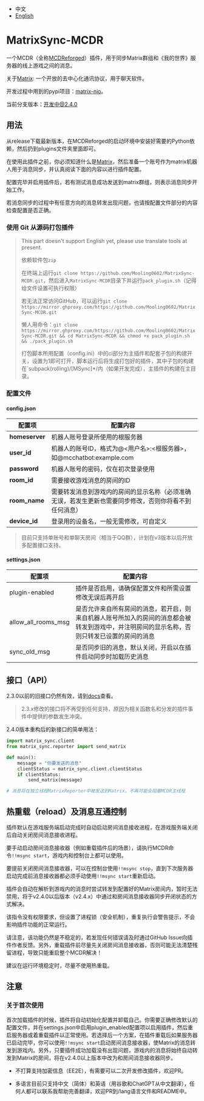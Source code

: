 - 中文
- [English](https://github.com/Mooling0602/MatrixSync-MCDR/blob/dev/README_en_us.md)

# MatrixSync-MCDR
一个MCDR（全称[MCDReforged](https://mcdreforged.com/)）插件，用于同步Matrix群组和《我的世界》服务器的线上游戏之间的消息。

关于[Matrix](https://matrix.org/): 一个开放的去中心化通讯协议，用于聊天软件。

开发过程中用到的pypi项目：[matrix-nio](https://pypi.org/project/matrix-nio/)。

当前分支版本：开发中@2.4.0

## 用法
从release下载最新版本，在MCDReforged的启动环境中安装好需要的Python依赖，然后扔到plugins文件夹里面即可。

在使用此插件之前，你必须知道什么是[Matrix](https://matrix.org/)，然后准备一个账号作为matrix机器人用于消息同步，并认真阅读下面的内容以进行插件配置。

配置完毕并启用插件后，若有测试消息成功发送到matrix群组，则表示消息同步开始工作。

若消息同步的过程中有任意方向的消息转发出现问题，也请按配置文件部分的内容检查配置是否正确。

### 使用 Git 从源码打包插件
> This part doesn't support English yet, please use translate tools at present.
> 
> 依赖软件包`zip`
> 
> 在终端上运行`git clone https://github.com/Mooling0602/MatrixSync-MCDR.git`，然后进入`MatrixSync-MCDR`目录下并运行`pack_plugin.sh`（记得给文件设置可执行权限）
>
> 若无法正常访问GitHub，可以运行`git clone https://mirror.ghproxy.com/https://github.com/Mooling0602/MatrixSync-MCDR.git`
>
> 懒人用命令：`git clone https://mirror.ghproxy.com/https://github.com/Mooling0602/MatrixSync-MCDR.git && cd MatrixSync-MCDR && chmod +x pack_plugin.sh && ./pack_plugin.sh`
>
> 打包脚本所用配置（config.ini）中的ci部分为主插件和配套子包的构建开关，设置为1即可打开，脚本运行后将生成打包好的插件，其中子包的构建在`subpack(rolling)/[MSync]*/内（如果开发完成），主插件的构建在主目录。

### 配置文件
#### config.json

| 配置项 | 配置内容 |
| - | - |
| **homeserver** | 机器人账号登录所使用的根服务器 |
| **user_id** | 机器人的账号ID，格式为@<用户名>:<根服务器>，如@mcchatbot:example.com |
| **password** | 机器人账号的密码，仅在初次登录使用 |
| **room_id** | 需要接收游戏消息的房间的ID |
| **room_name** | 需要转发消息到游戏内的房间的显示名称（必须准确无误，若发生更新也需要同步修改，否则你将看不到任何消息） |
| **device_id** | 登录用的设备名，一般无需修改，可自定义 |

> 目前只支持单账号和单聊天房间（相当于QQ群），计划在v3版本以后开放多配置接口支持。

#### settings.json

| 配置项 | 配置内容 |
| - | - |
| plugin-enabled | 插件是否启用，请确保配置文件和所需设置修改无误后再开启 |
| allow_all_rooms_msg | 是否允许来自所有房间的消息，若开启，则来自机器人账号所加入的房间的消息都会被转发到游戏中，并注明房间的显示名称，否则只转发已设置的房间的消息 |
| sync_old_msg | 是否同步旧的消息，默认关闭，开启以在插件启动同步时加载历史消息 |

## 接口（API）
2.3.0以前的旧接口仍然有效，请到[docs](https://github.com/Mooling0602/MatrixSync-MCDR/blob/dev/docs.md)查看。

> 2.3.x修改的接口将不再受到任何支持，原因为相关函数名和分发的插件事件中提供的参数发生冲突。

2.4.0版本重构后的新接口的简单用法：
```python
import matrix_sync.client
from matrix_sync.reporter import send_matrix

def main():
    message = "你要发送的消息"
    clientStatus = matrix_sync.client.clientStatus
    if clientStatus:
        send_matrix(message)

# 消息将在独立线程MatrixReporter中被发送到Matrix，不再可能会阻塞MCDR主线程
```

## 热重载（reload）及消息互通控制
插件默认在游戏服务端启动完成时自动启动房间消息接收进程，在游戏服务端关闭后自动关闭房间消息接收进程。

要手动启动房间消息接收器（例如重载插件后的场景），请执行MCDR命令`!!msync start`，游戏内和控制台上都可以使用。

要提前关闭房间消息接收器，可以在控制台使用`!!msync stop`，直到下次服务器启动完成前消息接收器都必须手动使用`!!msync start`重新启动。

插件会自动在解析到游戏内的消息时尝试转发到配置好的Matrix房间内，暂时无法禁用，将于v2.4.0以后版本（v2.4.x）中通过和房间消息接收器同步开闭状态的方式解决。

该指令没有权限要求，但设置了进程锁（安全机制），重复执行会警告提示，不会影响插件功能的正常运行。

请注意，该功能仍然是不稳定的，若发现任何错误请及时通过GitHub Issue向插件作者反馈。另外，重载插件前尽量先关闭房间消息接收器，否则可能无法清楚残留进程，导致只能重启整个MCDR解决！

建议在运行环境稳定时，尽量不使用热重载。

## 注意
### 关于首次使用
首次加载插件的时候，插件将自动初始化配置并卸载自己。你需要正确修改默认的配置文件，并在settings.json中启用plugin_enabled配置项以启用插件，然后重启服务器或着重载插件以正常使用。若选择后一个方案，在插件重载后如果服务器已启动完毕，你可以使用`!!msync start`启动房间消息接收器，使Matrix的消息转发到游戏内。另外，只要插件成功加载没有出现问题，游戏内的消息将始终自动转发到Matrix的房间，将在v2.4.0以上版本中改为和房间消息接收器同步。

- 不打算支持加密信息（EE2E），有需要可以二次开发修改插件，欢迎PR。

- 多语言目前只支持中文（简体）和英语（用谷歌和ChatGPT从中文翻译），任何人都可以联系我帮助完善翻译，欢迎PR到/lang语言文件和README中。
